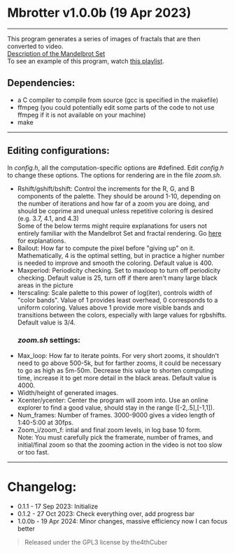 # Mbrotter v1.0.0b (19 Apr 2023)
---
This program generates a series of images of fractals that are then converted to video.  
[Description of the Mandelbrot Set](https://en.wikipedia.org/wiki/Mandelbrot_set)     
To see an example of this program, watch [this playlist](https://www.youtube.com/playlist?list=PL5jVFBHrC0F-W4pdNcpXEOrn2nLp5iJCm).

## Dependencies:
* a C compiler to compile from source (gcc is specified in the makefile)
* ffmpeg (you could potentially edit some parts of the code to not use
	ffmpeg if it is not available on your machine)
* make
---
## Editing configurations:
In _config.h_, all the computation-specific options are #defined. Edit _config.h_
to change these options. The options for rendering are in the file _zoom.sh_.
* Rshift/gshift/bshift: Control the increments for the R, G, and B components
of the palette. They should be around 1-10, depending on the number of iterations
and how far of a zoom you are doing, and should be coprime and unequal unless
repetitive coloring is desired (e.g. 3.7, 4.1, and 4.3)      
Some of the below terms might require explanations for users not entirely familiar
with the Mandelbrot Set and fractal rendering. Go [here](https://en.wikipedia.org/wiki/Plotting_algorithms_for_the_Mandelbrot_set)
for explanations.
* Bailout: How far to compute the pixel before "giving up" on it. Mathematically,
4 is the optimal setting, but in practice a higher number is needed to improve and
smooth the coloring. Default value is 400.
* Maxperiod: Periodicity checking. Set to maxloop to turn off periodicity checking.
Default value is 25, turn off if there aren't many large black areas in the picture
* Iterscaling: Scale palette to this power of log(iter), controls width of "color bands".
Value of 1 provides least overhead, 0 corresponds to a uniform coloring. Values above 
1 provide more visible bands and transitions between the colors, especially with large 
values for rgbshifts. Default value is 3/4.
  ### _zoom.sh_ settings:
* Max_loop: How far to iterate points. For very short zooms, it shouldn't need to go
above 500-5k, but for farther zooms, it could be necessary to go as high as 5m-50m.
Decrease this value to shorten computing time, increase it to get more detail in the
black areas. Default value is 4000.
* Width/height of generated images.
* Xcenter/ycenter: Center the program will zoom into. Use an online explorer to find a
good value, should stay in the range ([-2,.5],[-1,1]).
* Num_frames: Number of frames. 3000-9000 gives a video length of 1:40-5:00 at 30fps.
* Zoom_i/zoom_f: intial and final zoom levels, in log base 10 form.      
Note: You must carefully pick the framerate, number of frames, and initial/final zoom so that
the zooming action in the video is not too slow or too fast.
---
# Changelog:
* 0.1.1 - 17 Sep 2023: Initialize
* 0.1.2 - 27 Oct 2023: Check everything over, add progress bar
* 1.0.0b - 19 Apr 2024: Minor changes, massive efficiency now I can focus better

> Released under the GPL3 license by the4thCuber
